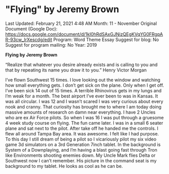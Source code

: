 # "Flying" by Jeremy Brown

Last Updated: February 21, 2021 4:48 AM
Month: 11 - November
Original Document (Google Doc): https://docs.google.com/document/d/1kI0hRdSAxGJNizQEgKVqYG0FRgpAR-93cw_IrXescdg/edit
Program: Word Theme Essay
Suggest for blog: No
Suggest for program mailing: No
Year: 2019

**Flying by Jeremy Brown**

“Realize that whatever you desire already exists and is calling to you and that by repeating its name you draw it to you.” Henry Victor Morgan

I’ve flown Southwest 15 times. I love looking out the window and watching how small everything gets. I don’t get sick on the plane. Only when I get off. I’ve been sick 14 out of 15 times. A terrible Rhinovirus gets in my lungs and I’m weak for a month. The best airport I’ve ever been to was in Kansas. It was all circular. I was 12 and I wasn’t scared I was very curious about every nook and cranny. That curiosity has brought me to where I am today doing massive amounts of research on damn near everything. I have 2 Uncles who are ex Air Force pilots. So when I was 16 I was put through a gruesome 4 week study course on flying. The fun came later. I was in a small 6 seater plane and sat next to the pilot. After take off he handed me the controls. I flew all around Tampa Bay area. It was awesome. I felt like I had purpose. To this day I still dream of being a pilot so I vicariously pilot my six video game 3d simulators on a 3rd Generation 7inch tablet. In the background is System of a Downplaying, and I’m having a blast going fast through Tron like Environments shooting enemies down. My Uncle Mark flies Delta or Southwest now I can’t remember. His picture in the command seat is my background to my tablet. He looks as cool as he can be.
